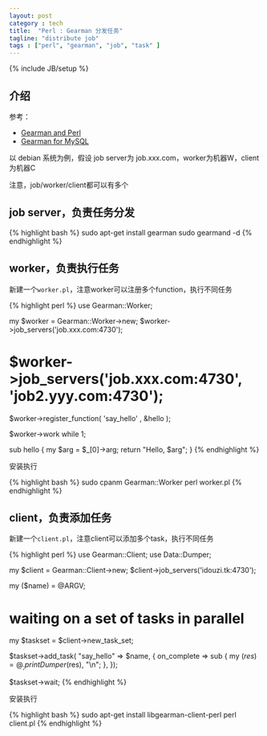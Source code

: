 ```yaml
---
layout: post
category : tech
title:  "Perl : Gearman 分发任务"
tagline: "distribute job"
tags : ["perl", "gearman", "job", "task" ] 
---
```

{% include JB/setup %}

## 介绍

参考：
- [Gearman and Perl](http://www.slideshare.net/andy.sh/gearman-and-perl)
- [Gearman for MySQL](http://www.slideshare.net/datacharmer/gearman-for-mysql)

以 debian 系统为例，假设 job server为 job.xxx.com，worker为机器W，client为机器C

注意，job/worker/client都可以有多个

## job server，负责任务分发

{% highlight bash %}
sudo apt-get install gearman
sudo gearmand -d
{% endhighlight %}

## worker，负责执行任务

新建一个``worker.pl``，注意worker可以注册多个function，执行不同任务

{% highlight perl %}
use Gearman::Worker;

my $worker = Gearman::Worker->new;
$worker->job_servers('job.xxx.com:4730');
# $worker->job_servers('job.xxx.com:4730', 'job2.yyy.com:4730');

$worker->register_function(
'say_hello' , \&hello
);

$worker->work while 1;

sub hello {
    my $arg = $_[0]->arg;
    return "Hello, $arg";
}
{% endhighlight %}

安装执行

{% highlight bash %}
sudo cpanm Gearman::Worker
perl worker.pl
{% endhighlight %}


## client，负责添加任务

新建一个``client.pl``，注意client可以添加多个task，执行不同任务

{% highlight perl %}
use Gearman::Client;
use Data::Dumper;

my $client = Gearman::Client->new;
$client->job_servers('idouzi.tk:4730');

my ($name) = @ARGV;

# waiting on a set of tasks in parallel
my $taskset = $client->new_task_set;

$taskset->add_task( "say_hello" => $name, {
                on_complete => sub {
                        my ($res) = @_;
                        print Dumper($res), "\n";
                },
        });

$taskset->wait;
{% endhighlight %}

安装执行

{% highlight bash %}
sudo apt-get install libgearman-client-perl
perl client.pl
{% endhighlight %}

